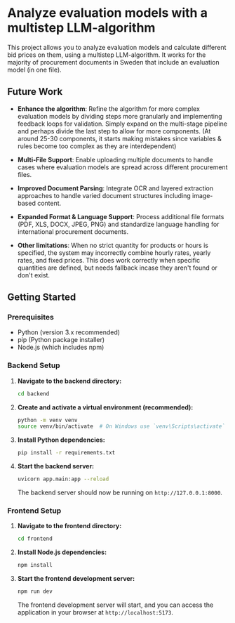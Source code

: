 # Analyze evaluation models with a multistep LLM-algorithm

This project allows you to analyze evaluation models and calculate different bid prices on them, using a multistep LLM-algorithm. It works for the majority of procurement documents in Sweden that include an evaluation model (in one file).

## Future Work

- **Enhance the algorithm**: Refine the algorithm for more complex evaluation models by dividing steps more granularly and implementing feedback loops for validation. Simply expand on the multi-stage pipeline and perhaps divide the last step to allow for more components. (At around 25-30 components, it starts making mistakes since variables & rules become too complex as they are interdependent)

- **Multi-File Support**: Enable uploading multiple documents to handle cases where evaluation models are spread across different procurement files.

- **Improved Document Parsing**: Integrate OCR and layered extraction approaches to handle varied document structures including image-based content.

- **Expanded Format & Language Support**: Process additional file formats (PDF, XLS, DOCX, JPEG, PNG) and standardize language handling for international procurement documents.

- **Other limitations**: When no strict quantity for products or hours is specified, the system may incorrectly combine hourly rates, yearly rates, and fixed prices. This does work correctly when specific quantities are defined, but needs fallback incase they aren't found or don't exist.

## Getting Started

### Prerequisites

*   Python (version 3.x recommended)
*   pip (Python package installer)
*   Node.js (which includes npm)

### Backend Setup

1.  **Navigate to the backend directory:**
    ```bash
    cd backend 
    ```

2.  **Create and activate a virtual environment (recommended):**
    ```bash
    python -m venv venv
    source venv/bin/activate  # On Windows use `venv\Scripts\activate`
    ```

3.  **Install Python dependencies:**
    ```bash
    pip install -r requirements.txt
    ```

4.  **Start the backend server:**
    ```bash
    uvicorn app.main:app --reload 
    ```
    The backend server should now be running on `http://127.0.0.1:8000`.

### Frontend Setup

1.  **Navigate to the frontend directory:**
    ```bash
    cd frontend
    ```

2.  **Install Node.js dependencies:**
    ```bash
    npm install
    ```

3.  **Start the frontend development server:**
    ```bash
    npm run dev
    ```
    The frontend development server will start, and you can access the application in your browser at `http://localhost:5173`.

